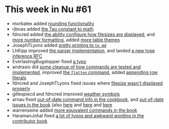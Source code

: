 # This week in Nu #61

* morbatex added [rounding functionality](https://github.com/nushell/nushell/pull/2672)
* rjboas added [the Tau constant to math](https://github.com/nushell/nushell/pull/2673)
* fdncred added [the ability configure how filesizes are displayed](https://github.com/nushell/nushell/pull/2676), and [more number formatting](https://github.com/nushell/nushell/pull/2681), added [more table themes](https://github.com/nushell/nushell/pull/2686)
* JosephTLyons added [pretty printing to `to md`](https://github.com/nushell/nushell/pull/2678)
* LhKipp improved [the parser implementation](https://github.com/nushell/nushell/pull/2679), and landed [a new type inference RFC](https://github.com/nushell/rfcs/pull/4)
* EverlastingBugstopper fixed [a typo](https://github.com/nushell/nushell/pull/2682)
* andrasio did [some cleanup of how commands are tested and implemented](https://github.com/nushell/nushell/pull/2683), improved [the `flatten` command](https://github.com/nushell/nushell/pull/2684), added [appending row literals](https://github.com/nushell/nushell/pull/2693)
* fdncred and JosephTLyons fixed issues where [filesize wasn't displayed properly](https://github.com/nushell/nushell/pull/2688)
* gillespiecd and fdncred improved [weather symbols](https://github.com/nushell/nushell/pull/2691)
* arnau fixed [out-of-date command info in the cookbook](https://github.com/nushell/cookbook/pull/19), and [out-of-date issues in the book](https://github.com/nushell/book/pull/140) (also [here](https://github.com/nushell/book/pull/138) and [here](https://github.com/nushell/book/pull/136) and [here](https://github.com/nushell/book/pull/135)
* warrenseine added [more equivalent commands in the book](https://github.com/nushell/book/pull/139)
* HaramanJohal fixed [a lot of typos and awkward wording in the contributor book](https://github.com/nushell/contributor-book/pull/31)
